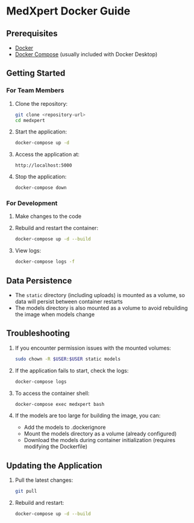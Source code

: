 # MedXpert Docker Guide

## Prerequisites
- [Docker](https://docs.docker.com/get-docker/)
- [Docker Compose](https://docs.docker.com/compose/install/) (usually included with Docker Desktop)

## Getting Started

### For Team Members

1. Clone the repository:
   ```bash
   git clone <repository-url>
   cd medxpert
   ```

2. Start the application:
   ```bash
   docker-compose up -d
   ```

3. Access the application at:
   ```
   http://localhost:5000
   ```

4. Stop the application:
   ```bash
   docker-compose down
   ```

### For Development

1. Make changes to the code
2. Rebuild and restart the container:
   ```bash
   docker-compose up -d --build
   ```

3. View logs:
   ```bash
   docker-compose logs -f
   ```

## Data Persistence

- The `static` directory (including uploads) is mounted as a volume, so data will persist between container restarts
- The models directory is also mounted as a volume to avoid rebuilding the image when models change

## Troubleshooting

1. If you encounter permission issues with the mounted volumes:
   ```bash
   sudo chown -R $USER:$USER static models
   ```

2. If the application fails to start, check the logs:
   ```bash
   docker-compose logs
   ```

3. To access the container shell:
   ```bash
   docker-compose exec medxpert bash
   ```

4. If the models are too large for building the image, you can:
   - Add the models to .dockerignore
   - Mount the models directory as a volume (already configured)
   - Download the models during container initialization (requires modifying the Dockerfile)

## Updating the Application

1. Pull the latest changes:
   ```bash
   git pull
   ```

2. Rebuild and restart:
   ```bash
   docker-compose up -d --build
   ``` 